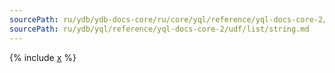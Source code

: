 ```yaml
---
sourcePath: ru/ydb/ydb-docs-core/ru/core/yql/reference/yql-docs-core-2/udf/list/string.md
sourcePath: ru/ydb/yql/reference/yql-docs-core-2/udf/list/string.md
---
```



{% include [x](_includes/string.md) %}
